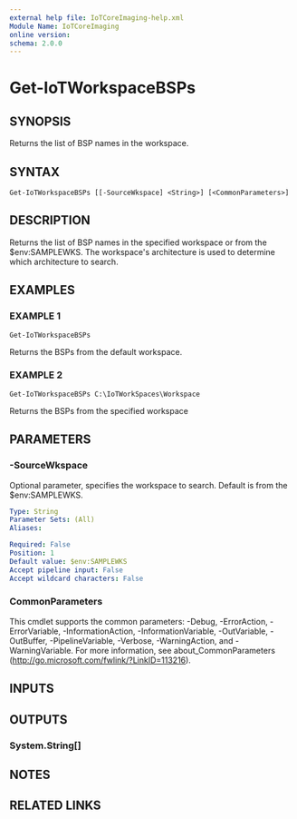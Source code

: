 ```yaml
---
external help file: IoTCoreImaging-help.xml
Module Name: IoTCoreImaging
online version:
schema: 2.0.0
---
```


# Get-IoTWorkspaceBSPs

## SYNOPSIS
Returns the list of BSP names in the workspace.

## SYNTAX

```
Get-IoTWorkspaceBSPs [[-SourceWkspace] <String>] [<CommonParameters>]
```

## DESCRIPTION
Returns the list of BSP names in the specified workspace or from the $env:SAMPLEWKS.
The workspace's architecture is used to determine which architecture to search.

## EXAMPLES

### EXAMPLE 1
```
Get-IoTWorkspaceBSPs
```

Returns the BSPs from the default workspace.

### EXAMPLE 2
```
Get-IoTWorkspaceBSPs C:\IoTWorkSpaces\Workspace
```

Returns the BSPs from the specified workspace

## PARAMETERS

### -SourceWkspace
Optional parameter, specifies the workspace to search.
Default is from the $env:SAMPLEWKS.

```yaml
Type: String
Parameter Sets: (All)
Aliases:

Required: False
Position: 1
Default value: $env:SAMPLEWKS
Accept pipeline input: False
Accept wildcard characters: False
```

### CommonParameters
This cmdlet supports the common parameters: -Debug, -ErrorAction, -ErrorVariable, -InformationAction, -InformationVariable, -OutVariable, -OutBuffer, -PipelineVariable, -Verbose, -WarningAction, and -WarningVariable.
For more information, see about_CommonParameters (http://go.microsoft.com/fwlink/?LinkID=113216).

## INPUTS

## OUTPUTS

### System.String[]

## NOTES

## RELATED LINKS
